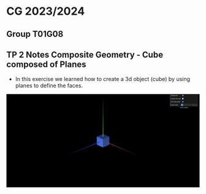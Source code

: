# CG 2023/2024

## Group T01G08

## TP 2 Notes Composite Geometry - Cube composed of Planes

- In this exercise we learned how to create a 3d object (cube) by using planes to define the faces.

![Screenshot 1](screenshots/cg-t01g08-tp2-3.png)


